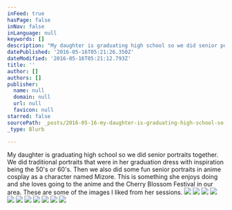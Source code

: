 ```yaml
---
inFeed: true
hasPage: false
inNav: false
inLanguage: null
keywords: []
description: "My daughter is graduating high school so we did senior portraits together. We did traditional portraits that were in her graduation dress with inspiration being the 50's or 60's. Then we also did some fun senior portraits in anime cosplay as a character named Mizore. This is something she enjoys doing and she loves going to the anime and the Cherry Blossom Festival in our area. These are some of the images I liked from her sessions."
datePublished: '2016-05-16T05:21:26.350Z'
dateModified: '2016-05-16T05:21:12.793Z'
title: ''
author: []
authors: []
publisher:
  name: null
  domain: null
  url: null
  favicon: null
starred: false
sourcePath: _posts/2016-05-16-my-daughter-is-graduating-high-school-so-we-did-senior-portr.md
_type: Blurb

---
```

My daughter is graduating high school so we did senior portraits together. We did traditional portraits that were in her graduation dress with inspiration being the 50's or 60's. Then we also did some fun senior portraits in anime cosplay as a character named Mizore. This is something she enjoys doing and she loves going to the anime and the Cherry Blossom Festival in our area. These are some of the images I liked from her sessions.
![](https://the-grid-user-content.s3-us-west-2.amazonaws.com/264f4a84-a12e-4481-851c-95688bd59007.jpg)
![](https://the-grid-user-content.s3-us-west-2.amazonaws.com/26fbf8a4-0b4a-4ada-99aa-cb3d4ec397c7.jpg)
![](https://the-grid-user-content.s3-us-west-2.amazonaws.com/d6d3f011-1ffa-4255-85dc-078bd3becdec.jpg)
![](https://the-grid-user-content.s3-us-west-2.amazonaws.com/7cfe9d31-2ded-4036-a372-ac8d319236a3.jpg)
![](https://the-grid-user-content.s3-us-west-2.amazonaws.com/7fed916e-afcf-40bf-a393-cedad1da460b.jpg)
![](https://the-grid-user-content.s3-us-west-2.amazonaws.com/d7639f9c-01ce-4f34-90d0-544aaeff102e.jpg)
![](https://the-grid-user-content.s3-us-west-2.amazonaws.com/2563bd86-2af1-46a7-9d30-342f1d2f6330.jpg)
![](https://the-grid-user-content.s3-us-west-2.amazonaws.com/078ae25c-2634-46c0-9c3a-4c445c6c8ba0.jpg)
![](https://the-grid-user-content.s3-us-west-2.amazonaws.com/e13de569-6fdb-48dc-8f22-ed8fdb525d95.jpg)
![](https://the-grid-user-content.s3-us-west-2.amazonaws.com/b5282c9f-4c74-43be-bd61-23c196c15103.jpg)
![](https://the-grid-user-content.s3-us-west-2.amazonaws.com/3fc51aa6-f51d-44cb-a65a-feb38e169885.jpg)